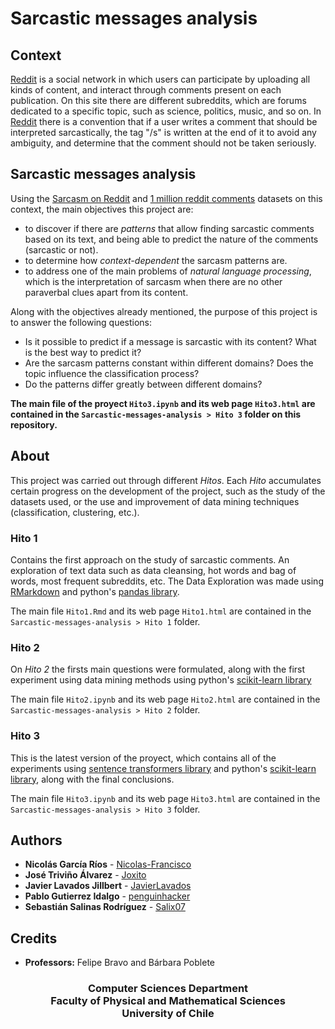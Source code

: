 # Sarcastic messages analysis
## Context

[Reddit](https://www.reddit.com/) is a social network in which users can participate by uploading all kinds of content, and interact through comments present on each publication. On this site there are different subreddits, which are forums dedicated to a specific topic, such as science, politics, music, and so on. In [Reddit](https://www.reddit.com/) there is a convention that if a user writes a comment that should be interpreted sarcastically, the tag "/s" is written at the end of it to avoid any ambiguity, and determine that the comment should not be taken seriously.

## Sarcastic messages analysis
Using the [Sarcasm on Reddit](https://www.kaggle.com/danofer/sarcasm) and [1 million reddit comments](https://www.kaggle.com/smagnan/1-million-reddit-comments-from-40-subreddits) datasets on this context, the main objectives this project are:
- to discover if there are *patterns* that allow finding sarcastic comments based on its text, and being able to predict the nature of the comments (sarcastic or not).
- to determine how *context-dependent* the sarcasm patterns are. 
- to address one of the main problems of *natural language processing*, which is the interpretation of sarcasm when there are no other paraverbal clues apart from its content.

Along with the objectives already mentioned, the purpose of this project is to answer the following questions:
- Is it possible to predict if a message is sarcastic with its content? What is the best way to predict it?
- Are the sarcasm patterns constant within different domains? Does the topic influence the classification process?
- Do the patterns differ greatly between different domains?

**The main file of the proyect ```Hito3.ipynb``` and its web page ```Hito3.html``` are contained in the ```Sarcastic-messages-analysis > Hito 3``` folder on this repository.**

## About

This project was carried out through different *Hitos*. Each *Hito* accumulates certain progress on the development of the project, such as the study of the datasets used, or the use and improvement of data mining techniques (classification, clustering, etc.).

### Hito 1

Contains the first approach on the study of sarcastic comments. An exploration of text data such as data cleansing, hot words and bag of words, most frequent subreddits, etc. The Data Exploration was made using [RMarkdown](https://rmarkdown.rstudio.com/) and python's [pandas library](https://pandas.pydata.org/).

The main file ```Hito1.Rmd``` and its web page ```Hito1.html``` are contained in the ```Sarcastic-messages-analysis > Hito 1``` folder.

### Hito 2

On *Hito 2* the firsts main questions were formulated, along with the first experiment using data mining methods using python's [scikit-learn library](https://scikit-learn.org/stable/)

The main file ```Hito2.ipynb``` and its web page ```Hito2.html``` are contained in the ```Sarcastic-messages-analysis > Hito 2``` folder.

### Hito 3

This is the latest version of the proyect, which contains all of the experiments using [sentence transformers library](https://github.com/UKPLab/sentence-transformers) and python's [scikit-learn library](https://scikit-learn.org/stable/), along with the final conclusions.

The main file ```Hito3.ipynb``` and its web page ```Hito3.html``` are contained in the ```Sarcastic-messages-analysis > Hito 3``` folder.


## Authors
- **Nicolás García Ríos** - [Nicolas-Francisco](https://github.com/Nicolas-Francisco)
- **José Triviño Álvarez** - [Joxito](https://github.com/Joxito)
- **Javier Lavados Jillbert** - [JavierLavados](https://github.com/JavierLavados)
- **Pablo Gutierrez Idalgo** - [penguinhacker](https://github.com/penguinhacker)
- **Sebastián Salinas Rodríguez** - [Salix07](https://github.com/salistito)

Credits
-------
- **Professors:** Felipe Bravo and Bárbara Poblete

<h3 align="center">
  Computer Sciences Department <br> Faculty of Physical and Mathematical Sciences <br> University of Chile
</h3>
